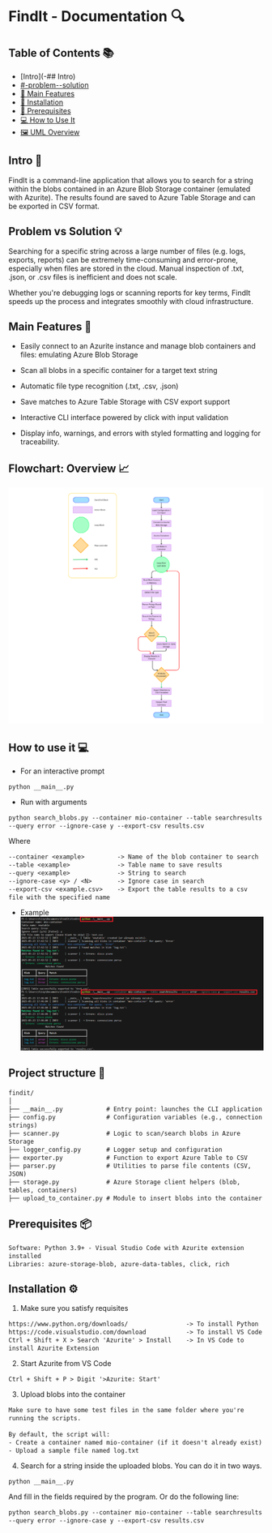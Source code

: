 # FindIt - Documentation 🔍

## Table of Contents 📚

- [Intro](-## Intro)
- [#-problem--solution](https://github.com/filippogiorgiorondo/FindIt?tab=readme-ov-file#problem-vs-solution-)
- [🚀 Main Features](#-main-features)
- [🔧 Installation](#-installation)
- [🧰 Prerequisites](#-prerequisites)
- [💻 How to Use It](#-how-to-use-it)
- [🖼️ UML Overview](#-uml-overview)

## Intro 🧩 
FindIt is a command-line application that allows you to search for a string within the blobs contained in an Azure Blob Storage container (emulated with Azurite).
The results found are saved to Azure Table Storage and can be exported in CSV format.

## Problem vs Solution 💡
Searching for a specific string across a large number of files (e.g. logs, exports, reports) can be extremely time-consuming and error-prone, especially when files are stored in the cloud. Manual inspection of .txt, .json, or .csv files is inefficient and does not scale.

Whether you're debugging logs or scanning reports for key terms, FindIt speeds up the process and integrates smoothly with cloud infrastructure.

## Main Features 🚀 
- Easily connect to an Azurite instance and manage blob containers and files: emulating Azure Blob Storage

- Scan all blobs in a specific container for a target text string

- Automatic file type recognition (.txt, .csv, .json)

- Save matches to Azure Table Storage with CSV export support

- Interactive CLI interface powered by click with input validation

- Display info, warnings, and errors with styled formatting and logging for traceability.

## Flowchart: Overview 📈
![UML Preview](UML.png)

## How to use it 💻 
- For an interactive prompt
```text
python __main__.py
```
- Run with arguments
```text
python search_blobs.py --container mio-container --table searchresults --query error --ignore-case y --export-csv results.csv
```
Where
```text
--container <example>         -> Name of the blob container to search
--table <example>             -> Table name to save results
--query <example>             -> String to search
--ignore-case <y> / <N>       -> Ignore case in search
--export-csv <example.csv>    -> Export the table results to a csv file with the specified name
```
- Example
![CLI Preview](findit.png)

## Project structure 📁
```text
findit/
│
├── __main__.py            # Entry point: launches the CLI application
├── config.py              # Configuration variables (e.g., connection strings)
├── scanner.py             # Logic to scan/search blobs in Azure Storage
├── logger_config.py       # Logger setup and configuration
├── exporter.py            # Function to export Azure Table to CSV
├── parser.py              # Utilities to parse file contents (CSV, JSON)
├── storage.py             # Azure Storage client helpers (blob, tables, containers)
├── upload_to_container.py # Module to insert blobs into the container
```

## Prerequisites 📦
```text
Software: Python 3.9+ - Visual Studio Code with Azurite extension installed
Libraries: azure-storage-blob, azure-data-tables, click, rich
```
## Installation ⚙️
1. Make sure you satisfy requisites
```text
https://www.python.org/downloads/                -> To install Python
https://code.visualstudio.com/download           -> To install VS Code
Ctrl + Shift + X > Search 'Azurite' > Install    -> In VS Code to install Azurite Extension
```
2. Start Azurite from VS Code
```text
Ctrl + Shift + P > Digit '>Azurite: Start'
```
3. Upload blobs into the container
```text
Make sure to have some test files in the same folder where you're running the scripts.

By default, the script will:
- Create a container named mio-container (if it doesn't already exist)
- Upload a sample file named log.txt
```
4. Search for a string inside the uploaded blobs. You can do it in two ways. 
```text
python __main__.py
```
And fill in the fields required by the program. Or do the following line:
```text
python search_blobs.py --container mio-container --table searchresults --query error --ignore-case y --export-csv results.csv
```
